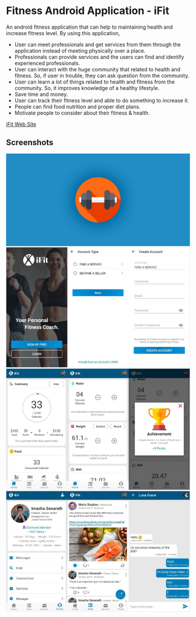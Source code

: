 # Fitness Android Application - iFit

An android fitness application that can help to maintaining health and increase fitness level. By using this application,

- User can meet professionals and get services from them through the application instead of meeting physically over a place.
- Professionals can provide services and the users can find and identify experienced professionals.
- User can interact with the huge community that related to health and fitness. So, if user in trouble, they can ask question from the community.
- User can learn a lot of things related to health and fitness from the community. So, it improves knowledge of a healthy lifestyle.
- Save time and money.
- User can track their fitness level and able to do something to increase it.
- People can find food nutrition and proper diet plans.
- Motivate people to consider about their fitness & health.

[iFit Web Site](https://ifit-coach.netlify.app/)

## Screenshots
![screenshots](screenshots/0.jpg)
![screenshots](screenshots/1.jpg)
![screenshots](screenshots/2.jpg)
![screenshots](screenshots/3.jpg)



